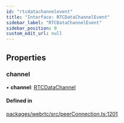 ```yaml
---
id: "rtcdatachannelevent"
title: "Interface: RTCDataChannelEvent"
sidebar_label: "RTCDataChannelEvent"
sidebar_position: 0
custom_edit_url: null
---
```


## Properties

### channel

• **channel**: [RTCDataChannel](../classes/rtcdatachannel.md)

#### Defined in

[packages/webrtc/src/peerConnection.ts:1201](https://github.com/shinyoshiaki/werift-webrtc/blob/32ca930/packages/webrtc/src/peerConnection.ts#L1201)
